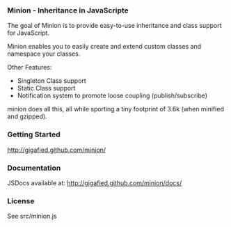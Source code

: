 ### Minion - Inheritance in JavaScripte


The goal of Minion is to provide easy-to-use inheritance and class support for JavaScript.

Minion enables you to easily create and extend custom classes and namespace your classes.

Other Features:

- Singleton Class support
- Static Class support
- Notification system to promote loose coupling (publish/subscribe)

minion does all this, all while sporting a tiny footprint of 3.6k (when minified and gzipped).

### Getting Started

http://gigafied.github.com/minion/

### Documentation

JSDocs available at: http://gigafied.github.com/minion/docs/

### License

See src/minion.js
